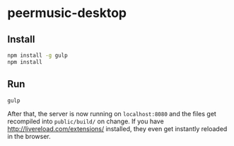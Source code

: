 # peermusic-desktop

## Install

```sh
npm install -g gulp
npm install
```

## Run

```sh
gulp
```

After that, the server is now running on `localhost:8080` and the files get recompiled into `public/build/` on change. 
If you have http://livereload.com/extensions/ installed, they even get instantly reloaded in the browser.